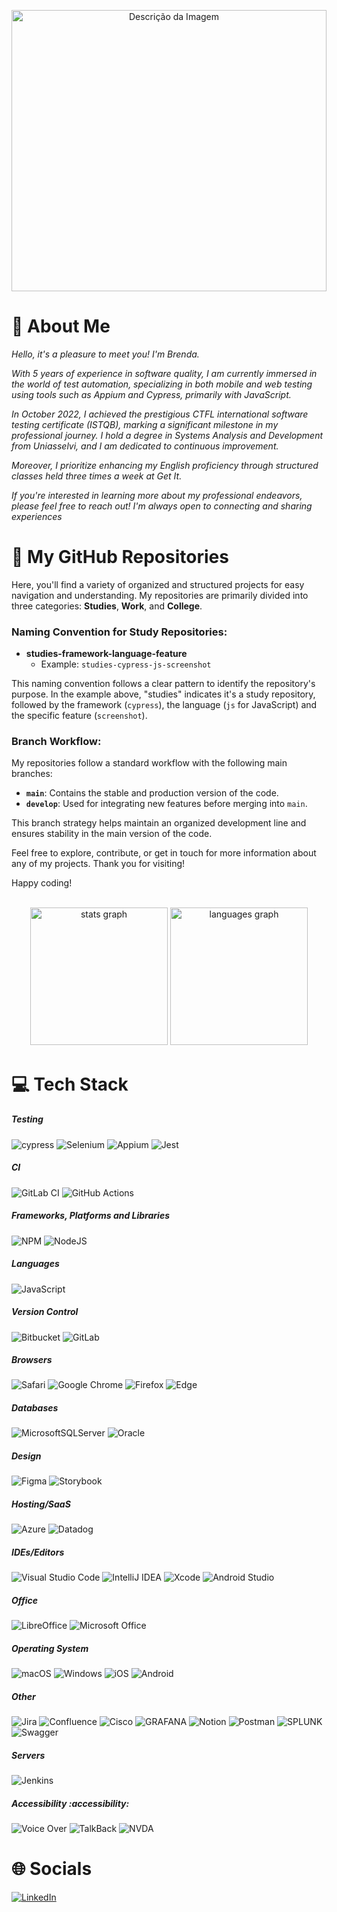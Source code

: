 
<p align="center"> 
  <img src="https://png.pngtree.com/thumb_back/fw800/background/20231003/pngtree-d-rendering-mockup-showcasing-responsive-devices-in-a-loft-office-setting-image_13542453.png" alt="Descrição da Imagem" style="width: 100%; height: 450px; object-fit: cover;">
</p>

# 💫 About Me
<i>Hello, it's a pleasure to meet you! I'm Brenda.

With 5 years of experience in software quality, I am currently immersed in the world of test automation, specializing in both mobile and web testing using tools such as Appium and Cypress, primarily with JavaScript.

In October 2022, I achieved the prestigious CTFL international software testing certificate (ISTQB), marking a significant milestone in my professional journey. I hold a degree in Systems Analysis and Development from Uniasselvi, and I am dedicated to continuous improvement.

Moreover, I prioritize enhancing my English proficiency through structured classes held three times a week at Get It.

If you're interested in learning more about my professional endeavors, please feel free to reach out! I'm always open to connecting and sharing experiences
</i>


# 🚀 My GitHub Repositories

Here, you'll find a variety of organized and structured projects for easy navigation and understanding. My repositories are primarily divided into three categories: **Studies**, **Work**, and **College**.

### Naming Convention for Study Repositories:
- **studies-framework-language-feature**
  - Example: `studies-cypress-js-screenshot`

This naming convention follows a clear pattern to identify the repository's purpose. In the example above, "studies" indicates it's a study repository, followed by the framework (`cypress`), the language (`js` for JavaScript) and the specific feature (`screenshot`).

### Branch Workflow:
My repositories follow a standard workflow with the following main branches:

- **`main`**: Contains the stable and production version of the code.
- **`develop`**: Used for integrating new features before merging into `main`.

This branch strategy helps maintain an organized development line and ensures stability in the main version of the code.

Feel free to explore, contribute, or get in touch for more information about any of my projects. Thank you for visiting!

Happy coding! 

<br clear="both">

<div align="center">
  <img src="https://github-readme-stats.vercel.app/api?username=brodriguesbuss&hide_title=false&hide_rank=false&show_icons=true&include_all_commits=true&count_private=true&disable_animations=false&theme=gotham&locale=en&hide_border=true&order=1" height="220" alt="stats graph"  />
  <img src="https://github-readme-stats.vercel.app/api/top-langs?username=brodriguesbuss&locale=en&hide_title=false&layout=compact&card_width=320&langs_count=15&theme=gotham&hide_border=true&order=2" height="220" alt="languages graph"  />
</div>


# 💻 Tech Stack
 
##### Testing 
![cypress](https://img.shields.io/badge/-cypress-%23E5E5E5?style=flat&logo=cypress&logoColor=058a5e) 
![Selenium](https://img.shields.io/badge/-selenium-%43B02A?style=flat&logo=selenium&logoColor=white) 
![Appium](https://img.shields.io/badge/Appium-8A2BE2?style=flat)
![Jest](https://img.shields.io/badge/-jest-%23C21325?style=flat&logo=jest&logoColor=white) 

##### CI
![GitLab CI](https://img.shields.io/badge/gitlab%20ci-%23181717.svg?style=flat&logo=gitlab&logoColor=white)
![GitHub Actions](https://img.shields.io/badge/github%20actions-%232671E5.svg?style=flat&logo=githubactions&logoColor=white)

##### Frameworks, Platforms and Libraries
![NPM](https://img.shields.io/badge/NPM-%23CB3837.svg?style=flat&logo=npm&logoColor=white) 
![NodeJS](https://img.shields.io/badge/node.js-6DA55F?style=flat&logo=node.js&logoColor=white)

##### Languages
![JavaScript](https://img.shields.io/badge/javascript-%23323330.svg?style=flat&logo=javascript&logoColor=%23F7DF1E)

##### Version Control
![Bitbucket](https://img.shields.io/badge/bitbucket-%230047B3.svg?style=flat&logo=bitbucket&logoColor=white) 
![GitLab](https://img.shields.io/badge/gitlab-%23181717.svg?style=flat&logo=gitlab&logoColor=white)   

##### Browsers
 ![Safari](https://img.shields.io/badge/Safari-000000?style=flat&logo=Safari&logoColor=white) 
 ![Google Chrome](https://img.shields.io/badge/Google%20Chrome-4285F4?style=flat&logo=GoogleChrome&logoColor=white) 
 ![Firefox](https://img.shields.io/badge/Firefox-FF7139?style=flat&logo=Firefox-Browser&logoColor=white) 
 ![Edge](https://img.shields.io/badge/Edge-0078D7?style=flat&logo=Microsoft-edge&logoColor=white) 

##### Databases
![MicrosoftSQLServer](https://img.shields.io/badge/Microsoft%20SQL%20Server-CC2927?style=flat&logo=microsoft%20sql%20server&logoColor=white)
![Oracle](https://img.shields.io/badge/Oracle-F80000?style=flat&logo=oracle&logoColor=white)

##### Design
![Figma](https://img.shields.io/badge/figma-%23F24E1E.svg?style=flat&logo=figma&logoColor=white)
![Storybook](https://img.shields.io/badge/-Storybook-FF4785?style=flat&logo=storybook&logoColor=white)

##### Hosting/SaaS
![Azure](https://img.shields.io/badge/azure-%230072C6.svg?style=flat&logo=microsoftazure&logoColor=white) 
![Datadog](https://img.shields.io/badge/datadog-%23632CA6.svg?style=flat&logo=datadog&logoColor=white)

##### IDEs/Editors
![Visual Studio Code](https://img.shields.io/badge/Visual%20Studio%20Code-0078d7.svg?style=flat&logo=visual-studio-code&logoColor=white) 
![IntelliJ IDEA](https://img.shields.io/badge/IntelliJIDEA-000000.svg?style=flat&logo=intellij-idea&logoColor=white)
![Xcode](https://img.shields.io/badge/Xcode-007ACC?style=flat&logo=Xcode&logoColor=white) 
![Android Studio](https://img.shields.io/badge/Android%20Studio-3DDC84.svg?style=flat&logo=android-studio&logoColor=white)

##### Office
![LibreOffice](https://img.shields.io/badge/LibreOffice-%2318A303?style=flat&logo=LibreOffice&logoColor=white)
![Microsoft Office](https://img.shields.io/badge/Microsoft_Office-D83B01?style=flat&logo=microsoft-office&logoColor=white)

##### Operating System
![macOS](https://img.shields.io/badge/mac%20os-000000?style=flat&logo=macos&logoColor=F0F0F0)
![Windows](https://img.shields.io/badge/Windows-0078D6?style=flat&logo=windows&logoColor=white) 
![iOS](https://img.shields.io/badge/iOS-000000?style=flat&logo=ios&logoColor=white) 
![Android](https://img.shields.io/badge/Android-3DDC84?style=flat&logo=android&logoColor=white) 

##### Other
![Jira](https://img.shields.io/badge/jira-%230A0FFF.svg?style=flat&logo=jira&logoColor=white) 
![Confluence](https://img.shields.io/badge/confluence-%23172BF4.svg?style=flat&logo=confluence&logoColor=white) 
![Cisco](https://img.shields.io/badge/cisco-%23049fd9.svg?style=flat&logo=cisco&logoColor=black)
![GRAFANA](https://img.shields.io/badge/grafana-F46800.svg?style=flat&logo=grafana&logoColor=white&color=%23F46800) 
![Notion](https://img.shields.io/badge/Notion-%23000000.svg?style=flat&logo=notion&logoColor=white) 
![Postman](https://img.shields.io/badge/Postman-FF6C37?style=flat&logo=postman&logoColor=white) 
![SPLUNK](https://img.shields.io/badge/splunk-000000.svg?style=flat&logo=splunk&color=%23000000) 
![Swagger](https://img.shields.io/badge/-Swagger-%23Clojure?style=flat&logo=swagger&logoColor=white) 

##### Servers
![Jenkins](https://img.shields.io/badge/jenkins-%232C5263.svg?style=flat&logo=jenkins&logoColor=white)    

##### Accessibility :accessibility:
![Voice Over](https://img.shields.io/badge/Voice%20Over-0092f1?style=flat)
![TalkBack](https://img.shields.io/badge/TalkBack-8A2BE2?style=flat)
![NVDA](https://img.shields.io/badge/NVDA-8A2BE2?style=flat)

# 🌐 Socials
[![LinkedIn](https://img.shields.io/badge/LinkedIn-%230077B5.svg?logo=linkedin&logoColor=white)](https://linkedin.com/in/www.linkedin.com/in/brodriguesbuss) 




